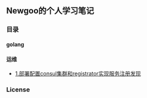 Newgoo的个人学习笔记
---
### 目录
#### golang

#### 运维
* [1.部署配置consul集群和registrator实现服务注册发现](notes/devops/\351\203\250\347\275\262\351\205\215\347\275\256consul\351\233\206\347\276\244\345\222\214registrator\345\256\236\347\216\260\346\234\215\345\212\241\346\263\250\345\206\214\345\217\221\347\216\260.md)


### License